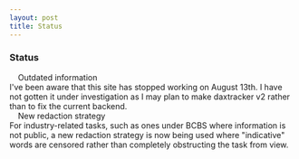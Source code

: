 ```yaml
---
layout: post
title: Status
---
```


### Status
<div class="messagew">
        <span class="flavor"><img src="https://em-content.zobj.net/thumbs/120/apple/354/warning_26a0-fe0f.png" height="11" style="display: inline; margin: 0rem"> Outdated information</span><br>
        I've been aware that this site has stopped working on August 13th. I have not gotten it under investigation as I may plan to make daxtracker v2 rather than to fix the current backend. 
</div>

<div class="messagew">
        <span class="flavor"><img src="https://em-content.zobj.net/thumbs/120/apple/354/warning_26a0-fe0f.png" height="11" style="display: inline; margin: 0rem"> New redaction strategy</span><br>
        For industry-related tasks, such as ones under BCBS where information is not public, a new redaction strategy is now being used where "indicative" words are censored rather than completely obstructing the task from view.
</div>
